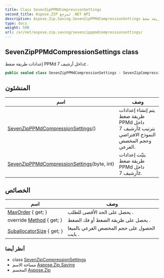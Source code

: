 ```yaml
---
title: Class SevenZipPPMdCompressionSettings
second_title: Aspose.ZIP لمرجع .NET API
description: Aspose.Zip.Saving.SevenZipPPMdCompressionSettings فصل. إعدادات طريقة ضغط PPMd داخل أرشيف 7z .
type: docs
weight: 590
url: /ar/net/aspose.zip.saving/sevenzipppmdcompressionsettings/
---
```

## SevenZipPPMdCompressionSettings class

إعدادات طريقة ضغط PPMd داخل أرشيف 7z .

```csharp
public sealed class SevenZipPPMdCompressionSettings : SevenZipCompressionSettings
```

## المنشئون

| اسم | وصف |
| --- | --- |
| [SevenZipPPMdCompressionSettings](sevenzipppmdcompressionsettings/#constructor)() | يتم إنشاء إعدادات طريقة ضغط PPMd داخل أرشيف 7z بترتيب النموذج الافتراضي وحجم المخصص الفرعي. |
| [SevenZipPPMdCompressionSettings](sevenzipppmdcompressionsettings/#constructor_1)(byte, int) | يثبّت إعدادات طريقة ضغط PPMd داخل أرشيف 7z. |

## الخصائص

| اسم | وصف |
| --- | --- |
| [MaxOrder](../../aspose.zip.saving/sevenzipppmdcompressionsettings/maxorder/) { get; } | يحصل على الحد الأقصى للطلب . |
| override [Method](../../aspose.zip.saving/sevenzipppmdcompressionsettings/method/) { get; } | يحصل على طريقة الضغط أو فك الضغط . |
| [SuballocatorSize](../../aspose.zip.saving/sevenzipppmdcompressionsettings/suballocatorsize/) { get; } | الحصول على حجم المخصص الفرعي بالميغا بايت . |

### أنظر أيضا

* class [SevenZipCompressionSettings](../sevenzipcompressionsettings/)
* مساحة الاسم [Aspose.Zip.Saving](../../aspose.zip.saving/)
* المجسم [Aspose.Zip](../../)


